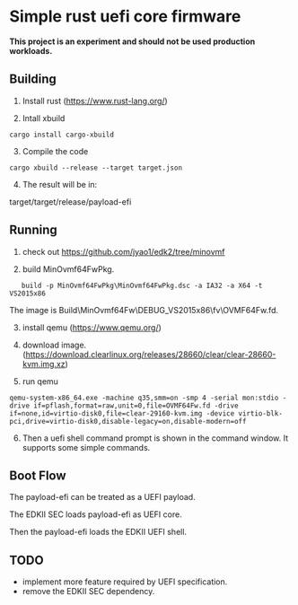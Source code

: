 # Simple rust uefi core firmware

**This project is an experiment and should not be used production workloads.**

## Building

1) Install rust (https://www.rust-lang.org/)

2) Intall xbuild

```
cargo install cargo-xbuild
```

3) Compile the code

```
cargo xbuild --release --target target.json
```

4) The result will be in:

target/target/release/payload-efi

## Running

1) check out https://github.com/jyao1/edk2/tree/minovmf

2) build MinOvmf64FwPkg.

```
   build -p MinOvmf64FwPkg\MinOvmf64FwPkg.dsc -a IA32 -a X64 -t VS2015x86
```

The image is Build\MinOvmf64Fw\DEBUG_VS2015x86\fv\OVMF64Fw.fd.

3) install qemu (https://www.qemu.org/)

4) download image. (https://download.clearlinux.org/releases/28660/clear/clear-28660-kvm.img.xz)

5) run qemu

```
qemu-system-x86_64.exe -machine q35,smm=on -smp 4 -serial mon:stdio -drive if=pflash,format=raw,unit=0,file=OVMF64Fw.fd -drive if=none,id=virtio-disk0,file=clear-29160-kvm.img -device virtio-blk-pci,drive=virtio-disk0,disable-legacy=on,disable-modern=off
```

6) Then a uefi shell command prompt is shown in the command window.
It supports some simple commands.

## Boot Flow

The payload-efi can be treated as a UEFI payload.

The EDKII SEC loads payload-efi as UEFI core.

Then the payload-efi loads the EDKII UEFI shell.

## TODO

* implement more feature required by UEFI specification.
* remove the EDKII SEC dependency.

